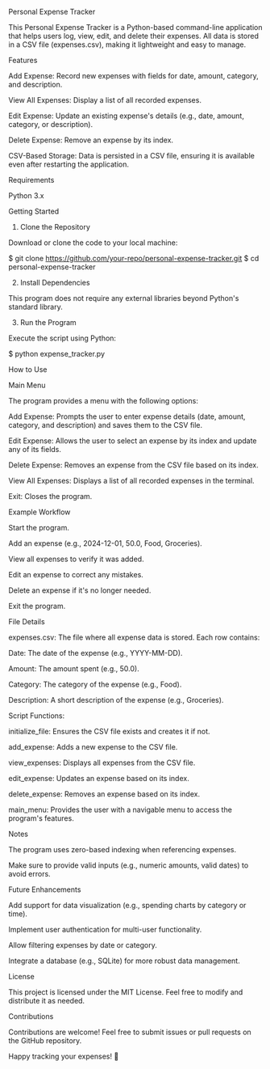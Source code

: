 Personal Expense Tracker

This Personal Expense Tracker is a Python-based command-line application that helps users log, view, edit, and delete their expenses. All data is stored in a CSV file (expenses.csv), making it lightweight and easy to manage.

Features

Add Expense: Record new expenses with fields for date, amount, category, and description.

View All Expenses: Display a list of all recorded expenses.

Edit Expense: Update an existing expense's details (e.g., date, amount, category, or description).

Delete Expense: Remove an expense by its index.

CSV-Based Storage: Data is persisted in a CSV file, ensuring it is available even after restarting the application.

Requirements

Python 3.x

Getting Started

1. Clone the Repository

Download or clone the code to your local machine:

$ git clone https://github.com/your-repo/personal-expense-tracker.git
$ cd personal-expense-tracker

2. Install Dependencies

This program does not require any external libraries beyond Python's standard library.

3. Run the Program

Execute the script using Python:

$ python expense_tracker.py

How to Use

Main Menu

The program provides a menu with the following options:

Add Expense: Prompts the user to enter expense details (date, amount, category, and description) and saves them to the CSV file.

Edit Expense: Allows the user to select an expense by its index and update any of its fields.

Delete Expense: Removes an expense from the CSV file based on its index.

View All Expenses: Displays a list of all recorded expenses in the terminal.

Exit: Closes the program.

Example Workflow

Start the program.

Add an expense (e.g., 2024-12-01, 50.0, Food, Groceries).

View all expenses to verify it was added.

Edit an expense to correct any mistakes.

Delete an expense if it's no longer needed.

Exit the program.

File Details

expenses.csv: The file where all expense data is stored. Each row contains:

Date: The date of the expense (e.g., YYYY-MM-DD).

Amount: The amount spent (e.g., 50.0).

Category: The category of the expense (e.g., Food).

Description: A short description of the expense (e.g., Groceries).

Script Functions:

initialize_file: Ensures the CSV file exists and creates it if not.

add_expense: Adds a new expense to the CSV file.

view_expenses: Displays all expenses from the CSV file.

edit_expense: Updates an expense based on its index.

delete_expense: Removes an expense based on its index.

main_menu: Provides the user with a navigable menu to access the program's features.

Notes

The program uses zero-based indexing when referencing expenses.

Make sure to provide valid inputs (e.g., numeric amounts, valid dates) to avoid errors.

Future Enhancements

Add support for data visualization (e.g., spending charts by category or time).

Implement user authentication for multi-user functionality.

Allow filtering expenses by date or category.

Integrate a database (e.g., SQLite) for more robust data management.

License

This project is licensed under the MIT License. Feel free to modify and distribute it as needed.

Contributions

Contributions are welcome! Feel free to submit issues or pull requests on the GitHub repository.

Happy tracking your expenses! 💸
